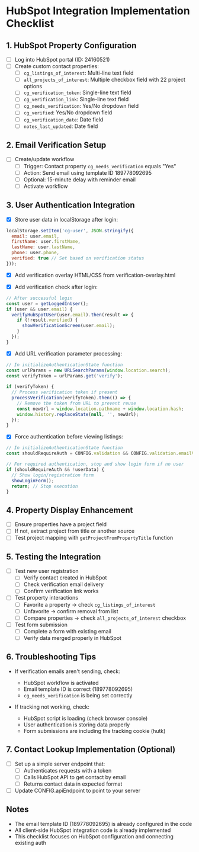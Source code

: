 # HubSpot Integration Implementation Checklist

## 1. HubSpot Property Configuration

- [ ] Log into HubSpot portal (ID: 24160521)
- [ ] Create custom contact properties:
  - [ ] `cg_listings_of_interest`: Multi-line text field
  - [ ] `all_projects_of_interest`: Multiple checkbox field with 22 project options
  - [ ] `cg_verification_token`: Single-line text field
  - [ ] `cg_verification_link`: Single-line text field
  - [ ] `cg_needs_verification`: Yes/No dropdown field
  - [ ] `cg_verified`: Yes/No dropdown field
  - [ ] `cg_verification_date`: Date field
  - [ ] `notes_last_updated`: Date field

## 2. Email Verification Setup

- [ ] Create/update workflow
  - [ ] Trigger: Contact property `cg_needs_verification` equals "Yes"
  - [ ] Action: Send email using template ID 189778092695
  - [ ] Optional: 15-minute delay with reminder email
  - [ ] Activate workflow

## 3. User Authentication Integration

- [x] Store user data in localStorage after login:
```javascript
localStorage.setItem('cg-user', JSON.stringify({
  email: user.email,
  firstName: user.firstName,
  lastName: user.lastName,
  phone: user.phone,
  verified: true // Set based on verification status
}));
```

- [x] Add verification overlay HTML/CSS from verification-overlay.html

- [x] Add verification check after login:
```javascript
// After successful login
const user = getLoggedInUser();
if (user && user.email) {
  verifyHubSpotUser(user.email).then(result => {
    if (!result.verified) {
      showVerificationScreen(user.email);
    }
  });
}
```

- [x] Add URL verification parameter processing:
```javascript
// In initializeAuthenticationState function
const urlParams = new URLSearchParams(window.location.search);
const verifyToken = urlParams.get('verify');
  
if (verifyToken) {
  // Process verification token if present
  processVerification(verifyToken).then(() => {
    // Remove the token from URL to prevent reuse
    const newUrl = window.location.pathname + window.location.hash;
    window.history.replaceState(null, '', newUrl);
  });
}
```

- [x] Force authentication before viewing listings:
```javascript
// In initializeAuthenticationState function
const shouldRequireAuth = CONFIG.validation && CONFIG.validation.emailVerification;

// For required authentication, stop and show login form if no user
if (shouldRequireAuth && !userData) {
  // Show login/registration form
  showLoginForm();
  return; // Stop execution
}
```

## 4. Property Display Enhancement

- [ ] Ensure properties have a project field
- [ ] If not, extract project from title or another source
- [ ] Test project mapping with `getProjectFromPropertyTitle` function

## 5. Testing the Integration

- [ ] Test new user registration
  - [ ] Verify contact created in HubSpot
  - [ ] Check verification email delivery
  - [ ] Confirm verification link works
  
- [ ] Test property interactions
  - [ ] Favorite a property -> check `cg_listings_of_interest`
  - [ ] Unfavorite -> confirm removal from list
  - [ ] Compare properties -> check `all_projects_of_interest` checkbox
  
- [ ] Test form submission
  - [ ] Complete a form with existing email
  - [ ] Verify data merged properly in HubSpot

## 6. Troubleshooting Tips

- If verification emails aren't sending, check:
  - HubSpot workflow is activated
  - Email template ID is correct (189778092695)
  - `cg_needs_verification` is being set correctly
  
- If tracking not working, check:
  - HubSpot script is loading (check browser console)
  - User authentication is storing data properly
  - Form submissions are including the tracking cookie (hutk)

## 7. Contact Lookup Implementation (Optional)

- [ ] Set up a simple server endpoint that:
  - [ ] Authenticates requests with a token
  - [ ] Calls HubSpot API to get contact by email
  - [ ] Returns contact data in expected format
  
- [ ] Update CONFIG.apiEndpoint to point to your server

## Notes

- The email template ID (189778092695) is already configured in the code
- All client-side HubSpot integration code is already implemented
- This checklist focuses on HubSpot configuration and connecting existing auth